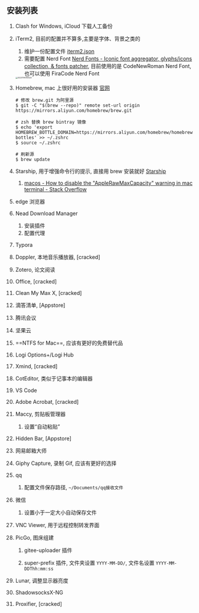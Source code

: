 ## 安装列表

1.   Clash for Windows, iCloud 下载人工备份

2.   iTerm2, 目前的配置并不算多,主要是字体、背景之类的

     1.   维护一份配置文件 [iterm2.json](./iterm2.json)
     2.   需要配置 Nerd Font [Nerd Fonts - Iconic font aggregator, glyphs/icons collection, & fonts patcher](https://www.nerdfonts.com/font-downloads), 目前使用的是 CodeNewRoman Nerd Font, 也可以使用 FiraCode Nerd Font

     <img src="https://gitee.com/sekiro_meng/images/raw/master/mac-air/202311141550191.png" alt="202311140105129" style="zoom: 33%;" />

3.   Homebrew, mac 上很好用的安装器 [官网](brew.sh)

     ```
     # 修改 brew.git 为阿里源
     $ git -C "$(brew --repo)" remote set-url origin https://mirrors.aliyun.com/homebrew/brew.git
     
     # zsh 替换 brew bintray 镜像
     $ echo 'export HOMEBREW_BOTTLE_DOMAIN=https://mirrors.aliyun.com/homebrew/homebrew-bottles' >> ~/.zshrc
     $ source ~/.zshrc
     
     # 刷新源
     $ brew update
     ```

4.   Starship, 用于增强命令行的提示, 直接用 brew 安装就好 [Starship](https://starship.rs/zh-CN/guide/#🚀-安装)

     1.   [macos - How to disable the "AppleRawMaxCapacity" warning in mac terminal - Stack Overflow](https://stackoverflow.com/questions/77222467/how-to-disable-the-applerawmaxcapacity-warning-in-mac-terminal)

5.   edge 浏览器

6.   Nead Download Manager

     1.   安装插件
     2.   配置代理

7.   Typora

8.   Doppler, 本地音乐播放器, [cracked]

9.   Zotero, 论文阅读

10.   Office, [cracked]

11.   Clean My Max X, [cracked]

12.   滴答清单, [Appstore]

13.   腾讯会议

14.   坚果云

15.   ==NTFS for Mac==, 应该有更好的免费替代品

16.   Logi Options+/Logi Hub

17.   Xmind, [cracked]

18.   CotEditor, 类似于记事本的编辑器

19.   VS Code

20.   Adobe Acrobat, [cracked]

21.   Maccy, 剪贴板管理器

      1.   设置“自动粘贴”

22.   Hidden Bar, [Appstore]

23.   网易邮箱大师

24.   Giphy Capture, 录制 Gif, 应该有更好的选择

25.   qq

      1.   配置文件保存路径, `~/Documents/qq接收文件`

26.   微信

      1.   设置小于一定大小自动保存文件

27.   VNC Viewer, 用于远程控制转发界面

28.   PicGo, 图床组建

      1.   gitee-uploader 插件

      2.   super-prefix 插件, 文件夹设置 `YYYY-MM-DD/`, 文件名设置 `YYYY-MM-DDThh:mm:ss`

29.   Lunar, 调整显示器亮度

30.   ShadowsocksX-NG

31.   Proxifier, [cracked]
